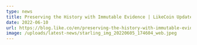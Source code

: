 ```yaml
---
type: news
title: Preserving the History with Immutable Evidence | LikeCoin Updates
date: 2022-06-10
url: https://blog.like.co/en/preserving-the-history-with-immutable-evidence-likecoin-updates/
image: /uploads/latest-news/starling_img_20220605_174604_web.jpeg
---
```

